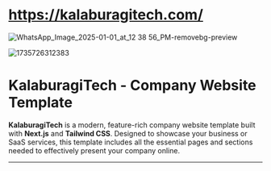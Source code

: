 # https://kalaburagitech.com/

![WhatsApp_Image_2025-01-01_at_12 38 56_PM-removebg-preview](https://github.com/user-attachments/assets/99f7f085-566e-4b31-907f-7e7adadec46e)

![1735726312383](https://github.com/user-attachments/assets/c6243317-1743-441a-bda8-e564688e58ee)

# KalaburagiTech - Company Website Template

**KalaburagiTech** is a modern, feature-rich company website template built with **Next.js** and **Tailwind CSS**. Designed to showcase your business or SaaS services, this template includes all the essential pages and sections needed to effectively present your company online.

---

<!--
**kalaburagitech/KalaburagiTech** is a ✨ _special_ ✨ repository because its `README.md` (this file) appears on your GitHub profile.

Here are some ideas to get you started:

- 🔭 I’m currently working on ...
- 🌱 I’m currently learning ...
- 👯 I’m looking to collaborate on ...
- 🤔 I’m looking for help with ...
- 💬 Ask me about ...
- 📫 How to reach me: ...
- 😄 Pronouns: ...
- ⚡ Fun fact: ...
-->
